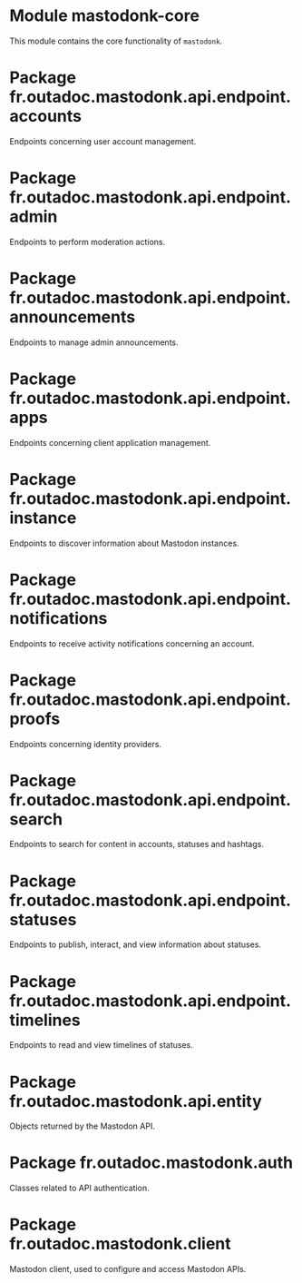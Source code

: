 # Module mastodonk-core

This module contains the core functionality of `mastodonk`.

# Package fr.outadoc.mastodonk.api.endpoint.accounts

Endpoints concerning user account management.

# Package fr.outadoc.mastodonk.api.endpoint.admin

Endpoints to perform moderation actions.

# Package fr.outadoc.mastodonk.api.endpoint.announcements

Endpoints to manage admin announcements.

# Package fr.outadoc.mastodonk.api.endpoint.apps

Endpoints concerning client application management.

# Package fr.outadoc.mastodonk.api.endpoint.instance

Endpoints to discover information about Mastodon instances.

# Package fr.outadoc.mastodonk.api.endpoint.notifications

Endpoints to receive activity notifications concerning an account.

# Package fr.outadoc.mastodonk.api.endpoint.proofs

Endpoints concerning identity providers.

# Package fr.outadoc.mastodonk.api.endpoint.search

Endpoints to search for content in accounts, statuses and hashtags.

# Package fr.outadoc.mastodonk.api.endpoint.statuses

Endpoints to publish, interact, and view information about statuses.

# Package fr.outadoc.mastodonk.api.endpoint.timelines

Endpoints to read and view timelines of statuses.

# Package fr.outadoc.mastodonk.api.entity

Objects returned by the Mastodon API.

# Package fr.outadoc.mastodonk.auth

Classes related to API authentication.

# Package fr.outadoc.mastodonk.client

Mastodon client, used to configure and access Mastodon APIs.
